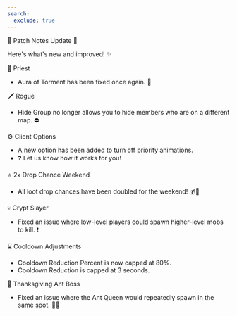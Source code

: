 ```yaml
---
search:
  exclude: true
---
```


📜 Patch Notes Update 📜

Here's what's new and improved! ✨

🙏 Priest

- Aura of Torment has been fixed once again. 🔧

🗡️ Rogue

- Hide Group no longer allows you to hide members who are on a different map. ⛔

⚙️ Client Options

- A new option has been added to turn off priority animations.
- ❓ Let us know how it works for you!

⭐ 2x Drop Chance Weekend

- All loot drop chances have been doubled for the weekend! 💰💸

💀 Crypt Slayer

- Fixed an issue where low-level players could spawn higher-level mobs to kill. ❗

⌛ Cooldown Adjustments

- Cooldown Reduction Percent is now capped at 80%.
- Cooldown Reduction is capped at 3 seconds.

🐜 Thanksgiving Ant Boss

- Fixed an issue where the Ant Queen would repeatedly spawn in the same spot. 🐜👑
